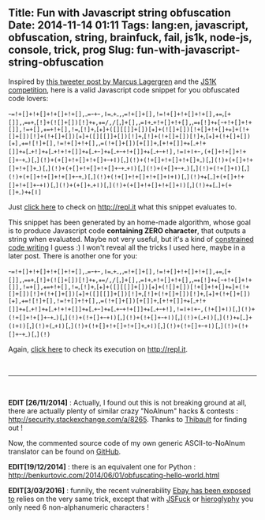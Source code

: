 Title: Fun with Javascript string obfuscation
Date: 2014-11-14 01:11
Tags: lang:en, javascript, obfuscation, string, brainfuck, fail, js1k, node-js, console, trick, prog
Slug: fun-with-javascript-string-obfuscation
---
Inspired by [this tweeter post by Marcus Lagergren](//twitter.com/lagergren/statuses/337484475204255744) and the [JS1K competition](http://minddotout.wordpress.com/2013/04/28/js1k-tips-writing-tiny-javascript/), here is a valid Javascript code snippet for you obfuscated code lovers:

```
ｰ=!+[]+!+[]+!+[]+!+[],ߺ=ｰ+ｰ,ǀ=ߺ+ߺ,ꓹ=!+[]+[],ǃ=!+[]+!+[]+!+[],ᚐ=ꓹ[+[]],ꓹ=ᚐ+ꓹ[ǃ]+(![]+[])[ǃ]+ᚐ,ᚐ=/,/[ꓹ]+[],ꓹ=ǀ+ߺ+!+[]+!+[],ꓹ=ᚐ[ǃ]+ᚐ[ｰ+!+[]+!+[]],ǃ=+[],ᚐ=+!+[],ǃ=ꓹ[ǃ]+ꓹ[ᚐ]+([][[]]+[])[ᚐ]+(![]+[])[!+[]+!+[]+ᚐ]+(!+[]+[])[ǃ]+(!+[]+[])[ᚐ]+([][[]]+[])[ǃ]+ꓹ[ǃ]+(!+[]+[])[ǃ]+ꓹ[ᚐ]+(!+[]+[])[ᚐ],ᚐ=ǃ[ǃ]+[],ǃ=!+[]+!+[],ꓹ=(!+[]+[])[+[]]+ꓹ[+!+[]]+ᚐ[ߺ+!+[]]+ᚐ[ߺ+ǃ]+ᚐ[ߺ+ǃ+!+[]]+ᚐ[ߺ+ｰ]+ᚐ[ߺ+ｰ+!+[]]+ᚐ[ߺ+ｰ+ǃ],ǃ=ǀ+ǀ+ｰ,(+[]+!+[]+!+[]+ｰ+ߺ)[ꓹ](ǃ)+(+[]+!+[]+!+[]+ｰ+ǀ)[ꓹ](ǃ)+(!+[]+!+[]+!+[]+ߺ)[ꓹ](ǃ)+(+[]+!+[]+!+[]+ߺ)[ꓹ](ǃ)+(+[]+!+[]+!+[]+ｰ+ߺ+ǀ)[ꓹ](ǃ)+(+[]+ｰ+ߺ)[ꓹ](ǃ)+(!+[]+ǀ)[ꓹ](ǃ)+(+[]+!+[]+!+[]+ｰ+ߺ)[ꓹ](ǃ)+(!+[]+!+[]+!+[]+ǀ+ǀ)[ꓹ](ǃ)+ᚐ[ߺ]+(+[]+!+[]+!+[]+ｰ+ǀ)[ꓹ](ǃ)+(+[]+ߺ+ǀ)[ꓹ](ǃ)+(+[]+!+[]+!+[]+ǀ)[ꓹ](ǃ)+ᚐ[ߺ]+(+[]+ߺ)+ᚐ[ǀ]
```

Just [click here](http://repl.it/9yC) to check on http://repl.it what this snippet evaluates to.

This snippet has been generated by an home-made algorithm, whose goal is to produce Javascript code **containing ZERO character**, that outputs a string when evaluated. Maybe not very useful, but it's a kind of [constrained code writing](//en.wikipedia.org/wiki/Constrained_writing) I guess :)
I won't reveal all the tricks I used here, maybe in a later post. There is another one for you:

```
ｰ=!+[]+!+[]+!+[]+!+[],ߺ=ｰ+ｰ,ǀ=ߺ+ߺ,ꓹ=!+[]+[],ǃ=!+[]+!+[]+!+[],ᚐ=ꓹ[+[]],ꓹ=ᚐ+ꓹ[ǃ]+(![]+[])[ǃ]+ᚐ,ᚐ=/,/[ꓹ]+[],ꓹ=ǀ+ߺ+!+[]+!+[],ꓹ=ᚐ[ǃ]+ᚐ[ｰ+!+[]+!+[]],ǃ=+[],ᚐ=+!+[],ǃ=ꓹ[ǃ]+ꓹ[ᚐ]+([][[]]+[])[ᚐ]+(![]+[])[!+[]+!+[]+ᚐ]+(!+[]+[])[ǃ]+(!+[]+[])[ᚐ]+([][[]]+[])[ǃ]+ꓹ[ǃ]+(!+[]+[])[ǃ]+ꓹ[ᚐ]+(!+[]+[])[ᚐ],ᚐ=ǃ[ǃ]+[],ǃ=!+[]+!+[],ꓹ=(!+[]+[])[+[]]+ꓹ[+!+[]]+ᚐ[ߺ+!+[]]+ᚐ[ߺ+ǃ]+ᚐ[ߺ+ǃ+!+[]]+ᚐ[ߺ+ｰ]+ᚐ[ߺ+ｰ+!+[]]+ᚐ[ߺ+ｰ+ǃ],ǃ=ǀ+ǀ+ｰ,(!+[]+ǀ)[ꓹ](ǃ)+(!+[]+!+[]+ｰ+ߺ)[ꓹ](ǃ)+(!+[]+ｰ+ǀ)[ꓹ](ǃ)+(!+[]+ｰ+ǀ)[ꓹ](ǃ)+(ߺ+ǀ)[ꓹ](ǃ)+ᚐ[ߺ]+(ǀ+ǀ)[ꓹ](ǃ)+(ߺ+ǀ)[ꓹ](ǃ)+(!+[]+!+[]+!+[]+ߺ+ǀ)[ꓹ](ǃ)+(!+[]+ｰ+ǀ)[ꓹ](ǃ)+(!+[]+ｰ+ߺ)[ꓹ](ǃ)
```

Again, [click here](http://repl.it/9yC/1) to check its execution on http://repl.it.

<br><hr><br>

**EDIT [26/11/2014]** : Actually, I found out this is not breaking ground at all, there are actually plenty of similar crazy "NoAlnum" hacks & contests : http://security.stackexchange.com/a/8265. Thanks to [Thibault](https://fr.linkedin.com/pub/thibault-toledano/27/468/4b8) for finding out !

Now, the commented source code of my own generic ASCII-to-NoAlnum translator can be found on [GitHub](https://github.com/Lucas-C/linux_configuration/blob/master/languages/web-d3/nochar_obfuscate.js).

**EDIT[19/12/2014]** : there is an equivalent one for Python : http://benkurtovic.com/2014/06/01/obfuscating-hello-world.html

**EDIT[3/03/2016]** : funnily, the recent vulnerability [Ebay has been exposed to](http://blog.checkpoint.com/2016/02/02/ebay-platform-exposed-to-severe-vulnerability/) relies on the very same trick, except that with [JSFuck](http://www.jsfuck.com) or [hieroglyphy](http://patriciopalladino.com/blog/2012/08/09/non-alphanumeric-javascript.html?utm_content=buffer489d0&utm_source=buffer&utm_medium=twitter&utm_campaign=Buffer) you only need 6 non-alphanumeric characters !
